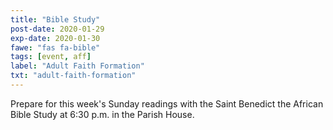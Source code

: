 ```yaml
---
title: "Bible Study"
post-date: 2020-01-29
exp-date: 2020-01-30
fawe: "fas fa-bible"
tags: [event, aff]
label: "Adult Faith Formation"
txt: "adult-faith-formation"
---
```

Prepare for this week's Sunday readings with the Saint Benedict the African Bible Study at 6:30 p.m. in the Parish House.